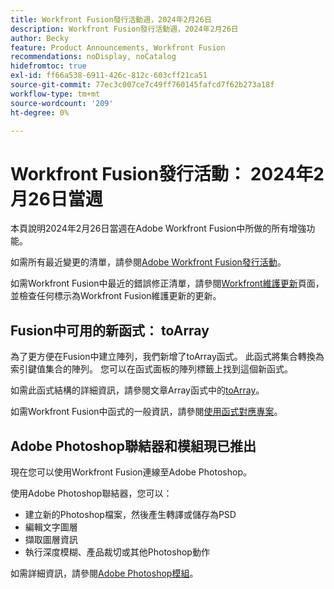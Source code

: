 ```yaml
---
title: Workfront Fusion發行活動週，2024年2月26日
description: Workfront Fusion發行活動週，2024年2月26日
author: Becky
feature: Product Announcements, Workfront Fusion
recommendations: noDisplay, noCatalog
hidefromtoc: true
exl-id: ff66a538-6911-426c-812c-603cff21ca51
source-git-commit: 77ec3c007ce7c49ff760145fafcd7f62b273a18f
workflow-type: tm+mt
source-wordcount: '209'
ht-degree: 0%

---
```


# Workfront Fusion發行活動： 2024年2月26日當週

本頁說明2024年2月26日當週在Adobe Workfront Fusion中所做的所有增強功能。

如需所有最近變更的清單，請參閱[Adobe Workfront Fusion發行活動](/help/workfront-fusion/fusion-product-releases/fusion-release-activity.md)。

如需Workfront Fusion中最近的錯誤修正清單，請參閱[Workfront維護更新](https://experienceleague.adobe.com/docs/workfront-known-issues/releases/current-updates.html)頁面，並檢查任何標示為Workfront Fusion維護更新的更新。

## Fusion中可用的新函式： toArray

為了更方便在Fusion中建立陣列，我們新增了toArray函式。 此函式將集合轉換為索引鍵值集合的陣列。 您可以在函式面板的陣列標籤上找到這個新函式。

如需此函式結構的詳細資訊，請參閱文章Array函式中的[toArray](/help/workfront-fusion/references/mapping-panel/functions/array-functions.md#toarray)。

如需Workfront Fusion中函式的一般資訊，請參閱[使用函式對應專案](/help/workfront-fusion/create-scenarios/map-data/map-using-functions.md)。

## Adobe Photoshop聯結器和模組現已推出

現在您可以使用Workfront Fusion連線至Adobe Photoshop。

使用Adobe Photoshop聯結器，您可以：

* 建立新的Photoshop檔案，然後產生轉譯或儲存為PSD
* 編輯文字圖層
* 擷取圖層資訊
* 執行深度模糊、產品裁切或其他Photoshop動作

如需詳細資訊，請參閱[Adobe Photoshop模組](/help/workfront-fusion/references/apps-and-modules/adobe-connectors/adobe-photoshop-modules.md)。
